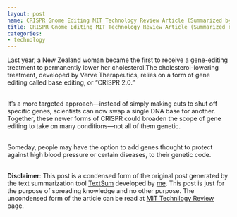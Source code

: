 ```yaml
---
layout: post
name: CRISPR Gnome Editing MIT Technology Review Article (Summarized by TextSum)
title: CRISPR Gnome Editing MIT Technology Review Article (Summarized by TextSum)
categories: 
- technology 
---
```


Last year, a New Zealand woman became the first to receive a gene-editing treatment to permanently lower her cholesterol.The cholesterol-lowering treatment, developed by Verve Therapeutics, relies on a form of gene editing called base editing, or “CRISPR 2.0.”<br/><br/>

It’s a more targeted approach—instead of simply making cuts to shut off specific genes, scientists can now swap a single DNA base for another. Together, these newer forms of CRISPR could broaden the scope of gene editing to take on many conditions—not all of them genetic.<br/><br/>

Someday, people may have the option to add genes thought to protect against high blood pressure or certain diseases, to their genetic code.<br/><br/>

**Disclaimer**: This post is a condensed form of the original post generated by the text summarization tool [TextSum](https://github.com/piyushkumar002/text-summarization/) developed by [me](https://github.com/piyushkumar002). This post is just for the purpose of spreading knowledge and no other purpose. The uncondensed form of the article can be read at [MIT Technilogy Review](https://www.technologyreview.com/2023/01/09/1064857/crispr-high-cholesterol-10-breakthrough-technologies-2023/) page. 
